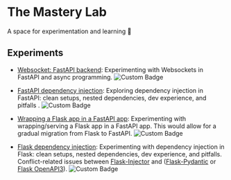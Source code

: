 # The Mastery Lab

A space for experimentation and learning 🚀

## Experiments

- [Websocket: FastAPI backend](websocket-fastapi-poc/README.md): Experimenting with Websockets in FastAPI and async programming. ![Custom Badge](https://img.shields.io/badge/Outcome-Success-brightgreen)

- [FastAPI dependency injection](fast-api-dependency-injection-poc/README.md): Exploring dependency injection in FastAPI: clean setups, nested dependencies, dev experience, and pitfalls . ![Custom Badge](https://img.shields.io/badge/Outcome-Success-brightgreen)

- [Wrapping a Flask app in a FastAPI app](fast-api-mount-flask-app-poc/README.md): Experimenting with wrapping/serving a Flask app in a FastAPI app. This would allow for a gradual migration from Flask to FastAPI. ![Custom Badge](https://img.shields.io/badge/Outcome-Success-brightgreen)

- [Flask dependency injection](flask-dependency-injection-poc/README.md): Experimenting with dependency injection in Flask: clean setups, nested dependencies, dev experience, and pitfalls. Conflict-related issues between [Flask-Injector](https://github.com/python-injector/flask_injector) and ([Flask-Pydantic](https://github.com/bauerji/flask-pydantic) or [Flask OpenAPI3](https://github.com/luolingchun/flask-openapi3)). ![Custom Badge](https://img.shields.io/badge/Outcome-Unresolved-yellow)
